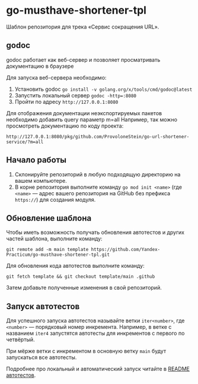 # go-musthave-shortener-tpl

Шаблон репозитория для трека «Сервис сокращения URL».

## godoc

godoc работает как веб-сервер и позволяет просматривать документацию в браузере

Для запуcка веб-сервера необходимо:

1. Установить godoc `go install -v golang.org/x/tools/cmd/godoc@latest`
2. Запустить локальный сервер `godoc -http=:8080`
3. Пройти по адресу `http://127.0.0.1:8080`

Для отображения документации неэкспортируемых пакетов необходимо добавить query параметр m=all
Например, так можно просмотреть документацию по коду проекта:

```
http://127.0.0.1:8080/pkg/github.com/ProvoloneStein/go-url-shortener-service/?m=all
```

## Начало работы

1. Склонируйте репозиторий в любую подходящую директорию на вашем компьютере.
2. В корне репозитория выполните команду `go mod init <name>` (где `<name>` — адрес вашего репозитория на GitHub без префикса `https://`) для создания модуля.

## Обновление шаблона

Чтобы иметь возможность получать обновления автотестов и других частей шаблона, выполните команду:

```
git remote add -m main template https://github.com/Yandex-Practicum/go-musthave-shortener-tpl.git
```

Для обновления кода автотестов выполните команду:

```
git fetch template && git checkout template/main .github
```

Затем добавьте полученные изменения в свой репозиторий.

## Запуск автотестов

Для успешного запуска автотестов называйте ветки `iter<number>`, где `<number>` — порядковый номер инкремента. Например, в ветке с названием `iter4` запустятся автотесты для инкрементов с первого по четвёртый.

При мёрже ветки с инкрементом в основную ветку `main` будут запускаться все автотесты.

Подробнее про локальный и автоматический запуск читайте в [README автотестов](https://github.com/Yandex-Practicum/go-autotests).
